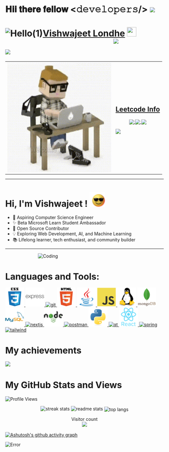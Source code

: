 <h1>
𝐇𝐢𝐢 𝐭𝐡𝐞𝐫𝐞 𝐟𝐞𝐥𝐥𝐨𝐰 <𝚍𝚎𝚟𝚎𝚕𝚘𝚙𝚎𝚛𝚜/> <img height="40" src="https://emoji.gg/assets/emoji/7333-parrotdance.gif" /><br /> 

# ![Hello(1)](https://github.com/VishwajeetLondhe/VishwajeetLondhe/assets/126247101/9c4a5675-77ad-47d0-a18d-c09bdfacaa48)[Vishwajeet Londhe](https://github.com/VishwajeetLondhe)<img src="https://media.giphy.com/media/WUlplcMpOCEmTGBtBW/giphy.gif" width="160" align="right"/> <img src="https://github.com/VishwajeetLondhe/VishwajeetLondhe/assets/126247101/319dd45d-ce6b-4e0c-ba93-335a045db06f" width="30px" height="30px"/>
</h1>

## <img src="https://readme-typing-svg.demolab.com?font=Fira+Code&pause=200&color=00F706FF&width=600&lines=async(❤️)=>{Full+Stack+Web+Developer+};int+💻+{+return+Competitive+Programmer+};using+🙇‍♂️+public+class+Indie+Blockchain+Developer{}"/>
<div>
  
<a href="https://leetcode.com/u/vishwajeet_0104/" target="_blank">
  <table>
    <tr>
      <td>
        <img src="https://github.com/PandaPatch/img/blob/main/github.gif" alt="Welcome!" width="330" height="350"/>
      </td>
      <td>
        <h2 align="center">Leetcode Info</h2>
        <p align="center">
          <img src="https://leetcode.com/static/images/badges/2024/gif/2024-02.gif" align="center" height="75"/>
          <img src="https://leetcode.com/static/images/badges/2024/gif/2024-03.gif" align="center" height="75"/>
          <img src="https://assets.leetcode.com/static_assets/marketing/2024-200.gif" align="center" height="75"/>
        </p>
        <p>
          <img src="https://leetcard.jacoblin.cool/vishwajeet_0104?theme=dark&font=Nunito&ext=heatmap" width="430"/>
        </p>
      </td>
    </tr>
  </table>
</a>

---
<h1> Hi, I'm Vishwajeet ! <img src="./about.gif" height="48px"> </h1>
  
- 🚀 Aspiring Computer Science Engineer
- ✨ Beta Microsoft Learn Student Ambassador
- 🎁 Open Source Contributor
- 💡 Exploring Web Development, AI, and Machine Learning
- 📚 Lifelong learner, tech enthusiast, and community builder
---

<img align="right" alt="Coding" width="400" src="https://github.com/VishwajeetLondhe/VishwajeetLondhe/assets/126247101/3928c779-ca3a-4e88-a7b6-b243ad12f4e5">
<br/>

<div align="left">
 <h1 align="left">Languages and Tools:</h3>
<p align="left"> <a href="https://www.w3schools.com/css/" target="_blank" rel="noreferrer"> <img src="https://raw.githubusercontent.com/devicons/devicon/master/icons/css3/css3-original-wordmark.svg" alt="css3" width="60" height="60"/> </a> <a href="https://expressjs.com" target="_blank" rel="noreferrer"> <img src="https://raw.githubusercontent.com/devicons/devicon/master/icons/express/express-original-wordmark.svg" alt="express" width="60" height="60"/> </a> <a href="https://git-scm.com/" target="_blank" rel="noreferrer"> <img src="https://www.vectorlogo.zone/logos/git-scm/git-scm-icon.svg" alt="git" width="60" height="60"/> </a> <a href="https://www.w3.org/html/" target="_blank" rel="noreferrer"> <img src="https://raw.githubusercontent.com/devicons/devicon/master/icons/html5/html5-original-wordmark.svg" alt="html5" width="60" height="60"/> </a> <a href="https://www.java.com" target="_blank" rel="noreferrer"> <img src="https://raw.githubusercontent.com/devicons/devicon/master/icons/java/java-original.svg" alt="java" width="60" height="60"/> </a> <a href="https://developer.mozilla.org/en-US/docs/Web/JavaScript" target="_blank" rel="noreferrer"> <img src="https://raw.githubusercontent.com/devicons/devicon/master/icons/javascript/javascript-original.svg" alt="javascript" width="60" height="60"/> </a> <a href="https://www.linux.org/" target="_blank" rel="noreferrer"> <img src="https://raw.githubusercontent.com/devicons/devicon/master/icons/linux/linux-original.svg" alt="linux" width="60" height="60"/> </a> <a href="https://www.mongodb.com/" target="_blank" rel="noreferrer"> <img src="https://raw.githubusercontent.com/devicons/devicon/master/icons/mongodb/mongodb-original-wordmark.svg" alt="mongodb" width="60" height="60"/> </a> <a href="https://www.mysql.com/" target="_blank" rel="noreferrer"> <img src="https://raw.githubusercontent.com/devicons/devicon/master/icons/mysql/mysql-original-wordmark.svg" alt="mysql" width="60" height="60"/> </a> <a href="https://nextjs.org/" target="_blank" rel="noreferrer"> <img src="https://cdn.worldvectorlogo.com/logos/nextjs-2.svg" alt="nextjs" width="60" height="60"/> </a> <a href="https://nodejs.org" target="_blank" rel="noreferrer"> <img src="https://raw.githubusercontent.com/devicons/devicon/master/icons/nodejs/nodejs-original-wordmark.svg" alt="nodejs" width="60" height="60"/> </a> <a href="https://postman.com" target="_blank" rel="noreferrer"> <img src="https://www.vectorlogo.zone/logos/getpostman/getpostman-icon.svg" alt="postman" width="60" height="60"/> </a> <a href="https://www.python.org" target="_blank" rel="noreferrer"> <img src="https://raw.githubusercontent.com/devicons/devicon/master/icons/python/python-original.svg" alt="python" width="60" height="60"/> </a> <a href="https://www.qt.io/" target="_blank" rel="noreferrer"> <img src="https://upload.wikimedia.org/wikipedia/commons/0/0b/Qt_logo_2016.svg" alt="qt" width="60" height="60"/> </a> <a href="https://reactjs.org/" target="_blank" rel="noreferrer"> <img src="https://raw.githubusercontent.com/devicons/devicon/master/icons/react/react-original-wordmark.svg" alt="react" width="60" height="60"/> </a> <a href="https://spring.io/" target="_blank" rel="noreferrer"> <img src="https://www.vectorlogo.zone/logos/springio/springio-icon.svg" alt="spring" width="60" height="60"/> </a> <a href="https://tailwindcss.com/" target="_blank" rel="noreferrer"> <img src="https://www.vectorlogo.zone/logos/tailwindcss/tailwindcss-icon.svg" alt="tailwind" width="60" height="60"/> </a> </p>

</div>

# My achievements

<img src="https://github-profile-trophy.vercel.app/?username=Vishwajeet-Londhe&row=1&column=9">
</div>


# My GitHub Stats and Views

![Profile Views](https://komarev.com/ghpvc/?username=VishwajeetLondhe)

<div align=center>
  <img width=410 height="165" src="https://streak-stats.demolab.com/?user=Vishwajeet-Londhe&count_private=true&theme=react&border_radius=10" alt="streak stats"/>
  <img width=390 src="https://github-readme-stats.vercel.app/api?username=Vishwajeet-Londhe&show_icons=true&theme=react&rank_icon=github&border_radius=10" alt="readme stats" />
  <img width=325 align="center" src="https://github-readme-stats.vercel.app/api/top-langs/?username=Vishwajeet-Londhe&hide=HTML&langs_count=8&layout=compact&theme=react&border_radius=10&size_weight=0.5&count_weight=0.5&exclude_repo=github-readme-stats" alt="top langs" />
</div>

<p align="center"> 
  Visitor count<br>
  <img src="https://profile-counter.glitch.me/Vishwajeet-Londhe/count.svg" />
</p>

<!-- ![Contribution Graph](https://github-readme-activity-graph.cyclic.app/graph?username=Vishwajeet-Londhe&bg_color=0d1117&color=ffffff&line=00F706FF&point=f9fafa&area=true&hide_border=true) -->

[![Ashutosh's github activity graph](https://github-readme-activity-graph.vercel.app/graph?username=Vishwajeet-Londhe&bg_color=ffffff&color=000000&line=ff4df3&point=000000&area=true&hide_border=true)](https://github.com/ashutosh00710/github-readme-activity-graph)

![Error](https://readme-typing-svg.herokuapp.com/?font=Fira+Code&size=24&duration=80&pause=10&color=00F706FF&center=true&vCenter=true&height=40&lines=Error+404+Not+Found)

</div>
